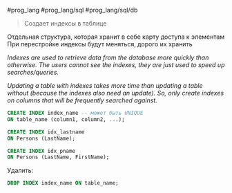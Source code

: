 #prog_lang #prog_lang/sql #prog_lang/sql/db

> Создает индексы в таблице

Отдельная структура, которая хранит в себе карту доступа к элементам
При перестройке индексы будут меняться, дорого их хранить

*Indexes are used to retrieve data from the database more quickly than otherwise. The users cannot see the indexes, they are just used to speed up searches/queries.*

*Updating a table with indexes takes more time than updating a table without (because the indexes also need an update). So, only create indexes on columns that will be frequently searched against.*

```sql
CREATE INDEX index_name -- может быть UNIQUE
ON table_name (column1, column2, ...);
```

```sql
CREATE INDEX idx_lastname  
ON Persons (LastName);

CREATE INDEX idx_pname  
ON Persons (LastName, FirstName);
```

Удалить:
```sql
DROP INDEX index_name ON table_name;
```
